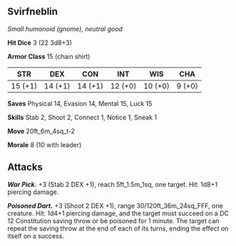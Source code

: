 ## Svirfneblin

*Small humanoid (gnome), neutral good*

**Hit Dice** 3 (22 3d8+3)

**Armor Class** 15 (chain shirt)

| STR     | DEX     | CON     | INT     | WIS     | CHA     |
|---------|---------|---------|---------|---------|---------|
| 15 (+1) | 14 (+1) | 14 (+1) | 12 (+0) | 10 (+0) |  9 (+0) |

**Saves** Physical 14, Evasion 14, Mental 15, Luck 15

**Skills** Stab 2, Shoot 2, Connect 1, Notice 1, Sneak 1

**Move** 20ft_6m_4sq_t-2

**Morale** 8 (10 with leader)

## Attacks

***War Pick.*** +3 (Stab 2 DEX +1), reach 5ft_1.5m_1sq, one target. Hit: 1d8+1 piercing damage.

***Poisoned Dart.*** +3 (Shoot 2 DEX +1), range 30/120ft_36m_24sq_FFF, one creature. Hit: 1d4+1 piercing damage, and the target must succeed on a DC 12 Constitution saving throw or be poisoned for 1 minute. The target can repeat the saving throw at the end of each of its turns, ending the effect on itself on a success.

